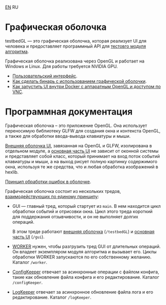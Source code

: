 ﻿[EN](README.md) RU

[channels]: channels/README.ru.md
[main-ui]: gui/README.ru.md
[ext-shell]: testbedGL/README.ru.md
[worker]: worker/README.ru.md
[config-keeper]: configKeeper/README.ru.md
[log-keeper]: logKeeper/README.ru.md

Графическая оболочка
====================

testbedGL — это графическая оболочка, которая реализует UI для человека
и предоставляет программный API для
[тестовго модуля алгоритма](docs/hexlib-test-module.ru.md).

Графическая оболочка реализована через OpenGL и работает на Windows и Linux.
Для работы требуется NVIDIA GPU.

* [Пользовательский интерфейс](docs/ui.ru.md).
* [Как сделать бинарь с использованием графической оболочки](docs/linking.ru.md).
* [Как запустить UI внутри Docker с аппаратным OpenGL
и доступом по VNC](docs/docker-opengl-vnc/how-to.ru.md).

Программная документация
========================

Графическая оболочка – это приложение OpenGL. Она использует переносимую
библиотеку GLFW для создания окна и контекста OpenGL, а также для обработки
ввода-вывода клавиатуры и мыши.

[Внешняя оболочка UI][ext-shell], завязанная на OpenGL и GLFW, изолирована в
отдельном модуле, а [основная часть UI][main-ui] не зависит от оконной системы
и представляет собой класс, который принимает на вход поток событий клавиатуры
и мыши, а на выход рисует полную картинку содержимого окна, используя
те же средства, что и любая обработка изображений в hexlib.

[Принцип обработки ошибок в оболочке](docs/error-handling.ru.md).

Графическая оболочка состоит из нескольких тредов,
[взаимодействующих по единому принципу][channels]:

* GUI — главный тред, который стартует из `main`. В нем
  находится цикл обработки событий и отрисовки окна. Цикл этого треда короткий
  для поддержания отзывчивости, и он не выполняет долгих операций.

  В этом треде работают [внешняя оболочка][ext-shell] (`/testbedGL`) и
  [основная часть UI][main-ui] (`/gui`).

* [WORKER][worker] нужен, чтобы разгрузить тред GUI от длительных операций.
  Он владеет экземпляром модуля алгоритма и вызывает его.
  Циклы обработки WORKER запускаются по его собственному желанию.
  Каталог `/worker`.

* [ConfigKeeper][config-keeper] отвечает за асинхронные операции
  с файлом конфига, такие как обновление файла конфига и его редактирование.
  Каталог `/configKeeper`.

* [LogKeeper][log-keeper] отвечает за асинхронное обновление файла лога
  и его редактирование. Каталог `/logKeeper`.

